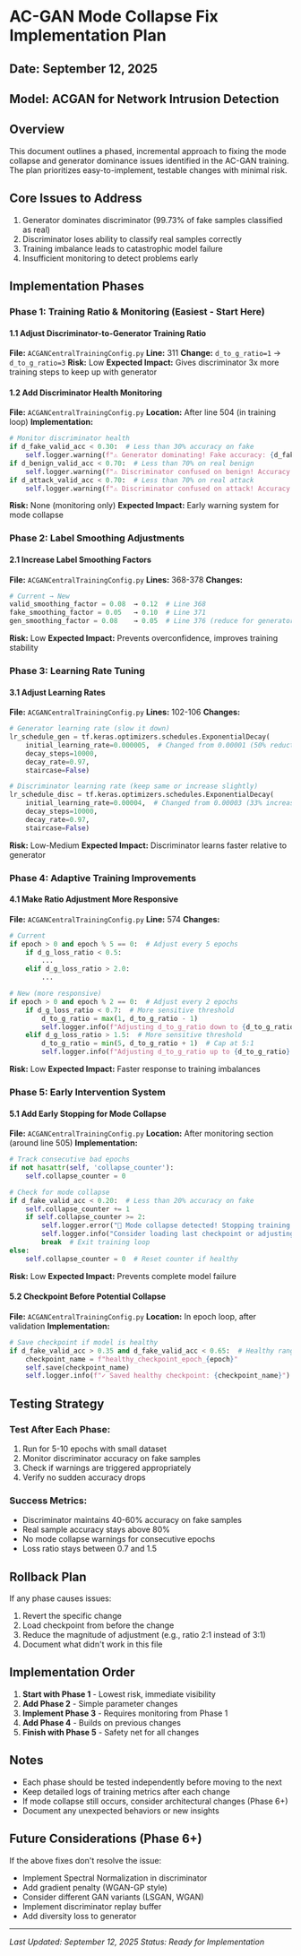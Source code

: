 # AC-GAN Mode Collapse Fix Implementation Plan

## Date: September 12, 2025
## Model: ACGAN for Network Intrusion Detection

## Overview
This document outlines a phased, incremental approach to fixing the mode collapse and generator dominance issues identified in the AC-GAN training. The plan prioritizes easy-to-implement, testable changes with minimal risk.

## Core Issues to Address
1. Generator dominates discriminator (99.73% of fake samples classified as real)
2. Discriminator loses ability to classify real samples correctly
3. Training imbalance leads to catastrophic model failure
4. Insufficient monitoring to detect problems early

## Implementation Phases

### Phase 1: Training Ratio & Monitoring (Easiest - Start Here)

#### 1.1 Adjust Discriminator-to-Generator Training Ratio
**File:** `ACGANCentralTrainingConfig.py`
**Line:** 311
**Change:** `d_to_g_ratio=1` → `d_to_g_ratio=3`
**Risk:** Low
**Expected Impact:** Gives discriminator 3x more training steps to keep up with generator

#### 1.2 Add Discriminator Health Monitoring
**File:** `ACGANCentralTrainingConfig.py`
**Location:** After line 504 (in training loop)
**Implementation:**
```python
# Monitor discriminator health
if d_fake_valid_acc < 0.30:  # Less than 30% accuracy on fake
    self.logger.warning(f"⚠️ Generator dominating! Fake accuracy: {d_fake_valid_acc*100:.2f}%")
if d_benign_valid_acc < 0.70:  # Less than 70% on real benign
    self.logger.warning(f"⚠️ Discriminator confused on benign! Accuracy: {d_benign_valid_acc*100:.2f}%")
if d_attack_valid_acc < 0.70:  # Less than 70% on real attack
    self.logger.warning(f"⚠️ Discriminator confused on attack! Accuracy: {d_attack_valid_acc*100:.2f}%")
```
**Risk:** None (monitoring only)
**Expected Impact:** Early warning system for mode collapse

### Phase 2: Label Smoothing Adjustments

#### 2.1 Increase Label Smoothing Factors
**File:** `ACGANCentralTrainingConfig.py`
**Lines:** 368-378
**Changes:**
```python
# Current → New
valid_smoothing_factor = 0.08  → 0.12  # Line 368
fake_smoothing_factor = 0.05   → 0.10  # Line 371
gen_smoothing_factor = 0.08    → 0.05  # Line 376 (reduce for generator)
```
**Risk:** Low
**Expected Impact:** Prevents overconfidence, improves training stability

### Phase 3: Learning Rate Tuning

#### 3.1 Adjust Learning Rates
**File:** `ACGANCentralTrainingConfig.py`
**Lines:** 102-106
**Changes:**
```python
# Generator learning rate (slow it down)
lr_schedule_gen = tf.keras.optimizers.schedules.ExponentialDecay(
    initial_learning_rate=0.000005,  # Changed from 0.00001 (50% reduction)
    decay_steps=10000, 
    decay_rate=0.97, 
    staircase=False)

# Discriminator learning rate (keep same or increase slightly)
lr_schedule_disc = tf.keras.optimizers.schedules.ExponentialDecay(
    initial_learning_rate=0.00004,  # Changed from 0.00003 (33% increase)
    decay_steps=10000, 
    decay_rate=0.97, 
    staircase=False)
```
**Risk:** Low-Medium
**Expected Impact:** Discriminator learns faster relative to generator

### Phase 4: Adaptive Training Improvements

#### 4.1 Make Ratio Adjustment More Responsive
**File:** `ACGANCentralTrainingConfig.py`
**Line:** 574
**Changes:**
```python
# Current
if epoch > 0 and epoch % 5 == 0:  # Adjust every 5 epochs
    if d_g_loss_ratio < 0.5:  
        ...
    elif d_g_loss_ratio > 2.0:
        ...

# New (more responsive)
if epoch > 0 and epoch % 2 == 0:  # Adjust every 2 epochs
    if d_g_loss_ratio < 0.7:  # More sensitive threshold
        d_to_g_ratio = max(1, d_to_g_ratio - 1)
        self.logger.info(f"Adjusting d_to_g_ratio down to {d_to_g_ratio}:1")
    elif d_g_loss_ratio > 1.5:  # More sensitive threshold
        d_to_g_ratio = min(5, d_to_g_ratio + 1)  # Cap at 5:1
        self.logger.info(f"Adjusting d_to_g_ratio up to {d_to_g_ratio}:1")
```
**Risk:** Low
**Expected Impact:** Faster response to training imbalances

### Phase 5: Early Intervention System

#### 5.1 Add Early Stopping for Mode Collapse
**File:** `ACGANCentralTrainingConfig.py`
**Location:** After monitoring section (around line 505)
**Implementation:**
```python
# Track consecutive bad epochs
if not hasattr(self, 'collapse_counter'):
    self.collapse_counter = 0

# Check for mode collapse
if d_fake_valid_acc < 0.20:  # Less than 20% accuracy on fake
    self.collapse_counter += 1
    if self.collapse_counter >= 2:
        self.logger.error("🛑 Mode collapse detected! Stopping training.")
        self.logger.info("Consider loading last checkpoint or adjusting hyperparameters.")
        break  # Exit training loop
else:
    self.collapse_counter = 0  # Reset counter if healthy
```
**Risk:** Low
**Expected Impact:** Prevents complete model failure

#### 5.2 Checkpoint Before Potential Collapse
**File:** `ACGANCentralTrainingConfig.py`
**Location:** In epoch loop, after validation
**Implementation:**
```python
# Save checkpoint if model is healthy
if d_fake_valid_acc > 0.35 and d_fake_valid_acc < 0.65:  # Healthy range
    checkpoint_name = f"healthy_checkpoint_epoch_{epoch}"
    self.save(checkpoint_name)
    self.logger.info(f"✓ Saved healthy checkpoint: {checkpoint_name}")
```

## Testing Strategy

### Test After Each Phase:
1. Run for 5-10 epochs with small dataset
2. Monitor discriminator accuracy on fake samples
3. Check if warnings are triggered appropriately
4. Verify no sudden accuracy drops

### Success Metrics:
- Discriminator maintains 40-60% accuracy on fake samples
- Real sample accuracy stays above 80%
- No mode collapse warnings for consecutive epochs
- Loss ratio stays between 0.7 and 1.5

## Rollback Plan

If any phase causes issues:
1. Revert the specific change
2. Load checkpoint from before the change
3. Reduce the magnitude of adjustment (e.g., ratio 2:1 instead of 3:1)
4. Document what didn't work in this file

## Implementation Order

1. **Start with Phase 1** - Lowest risk, immediate visibility
2. **Add Phase 2** - Simple parameter changes
3. **Implement Phase 3** - Requires monitoring from Phase 1
4. **Add Phase 4** - Builds on previous changes
5. **Finish with Phase 5** - Safety net for all changes

## Notes

- Each phase should be tested independently before moving to the next
- Keep detailed logs of training metrics after each change
- If mode collapse still occurs, consider architectural changes (Phase 6+)
- Document any unexpected behaviors or new insights

## Future Considerations (Phase 6+)

If the above fixes don't resolve the issue:
- Implement Spectral Normalization in discriminator
- Add gradient penalty (WGAN-GP style)
- Consider different GAN variants (LSGAN, WGAN)
- Implement discriminator replay buffer
- Add diversity loss to generator

---

*Last Updated: September 12, 2025*
*Status: Ready for Implementation*